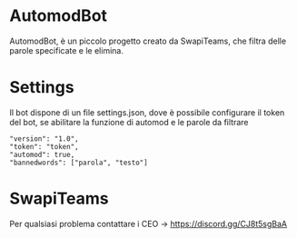 # AutomodBot
AutomodBot, è un piccolo progetto creato da SwapiTeams, che filtra delle parole specificate e le elimina.

# Settings

Il bot dispone di un file settings.json, dove è possibile configurare il token del bot, se abilitare la funzione di automod e le parole da filtrare

```
"version": "1.0",  
"token": "token",
"automod": true,
"bannedwords": ["parola", "testo"]
```

# SwapiTeams
Per qualsiasi problema contattare i CEO -> https://discord.gg/CJ8t5sgBaA
